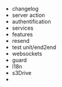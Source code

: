 - changelog
 - server action
 - authentification
 - services
 - features
 - resend
 - test unit/end2end
 - websockets
 - guard
 - l18n
 - s3Drive
 - 